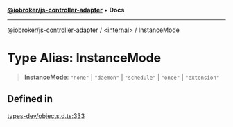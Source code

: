 [**@iobroker/js-controller-adapter**](../../README.md) • **Docs**

***

[@iobroker/js-controller-adapter](../../globals.md) / [\<internal\>](../README.md) / InstanceMode

# Type Alias: InstanceMode

> **InstanceMode**: `"none"` \| `"daemon"` \| `"schedule"` \| `"once"` \| `"extension"`

## Defined in

[types-dev/objects.d.ts:333](https://github.com/ioBroker/ioBroker.js-controller/blob/99469b9944509b9c64b9a28da6d8dabf17a8ea74/packages/types-dev/objects.d.ts#L333)
